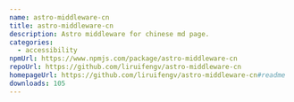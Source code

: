 ```yaml
---
name: astro-middleware-cn
title: astro-middleware-cn
description: Astro middleware for chinese md page.
categories:
  - accessibility
npmUrl: https://www.npmjs.com/package/astro-middleware-cn
repoUrl: https://github.com/liruifengv/astro-middleware-cn
homepageUrl: https://github.com/liruifengv/astro-middleware-cn#readme
downloads: 105
---
```

